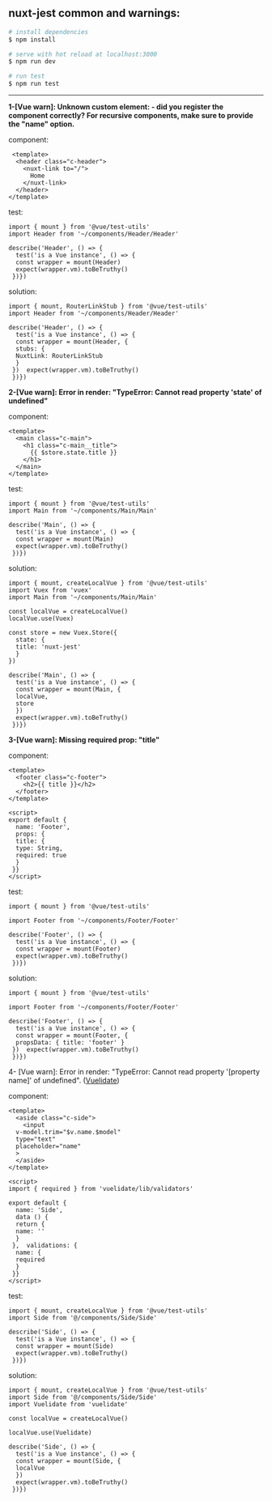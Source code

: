 ## nuxt-jest common and warnings:

```bash
# install dependencies
$ npm install

# serve with hot reload at localhost:3000
$ npm run dev

# run test
$ npm run test
```
---

 **1-[Vue warn]: Unknown custom element: <nuxt-link> - did you register the component correctly? For recursive components, make sure to provide the "name" option.**
 
 component:

     <template>  
      <header class="c-header">  
        <nuxt-link to="/">  
          Home  
        </nuxt-link>  
      </header>  
    </template>

test:

    import { mount } from '@vue/test-utils'  
    import Header from '~/components/Header/Header'  
      
    describe('Header', () => {  
      test('is a Vue instance', () => {  
      const wrapper = mount(Header)  
      expect(wrapper.vm).toBeTruthy()  
     })})
solution:

    import { mount, RouterLinkStub } from '@vue/test-utils'  
    import Header from '~/components/Header/Header'  
      
    describe('Header', () => {  
      test('is a Vue instance', () => {  
      const wrapper = mount(Header, {  
      stubs: {  
      NuxtLink: RouterLinkStub  
      }  
     })  expect(wrapper.vm).toBeTruthy()  
     })})

**2-[Vue warn]: Error in render: "TypeError: Cannot read property 'state' of undefined"**

component: 

    <template>  
      <main class="c-main">  
        <h1 class="c-main__title">  
          {{ $store.state.title }}  
        </h1>  
      </main>  
    </template>

test: 

    import { mount } from '@vue/test-utils'  
    import Main from '~/components/Main/Main'  
      
    describe('Main', () => {  
      test('is a Vue instance', () => {  
      const wrapper = mount(Main)  
      expect(wrapper.vm).toBeTruthy()  
     })})

solution:

    import { mount, createLocalVue } from '@vue/test-utils'  
    import Vuex from 'vuex'  
    import Main from '~/components/Main/Main'  
      
    const localVue = createLocalVue()  
    localVue.use(Vuex)  
      
    const store = new Vuex.Store({  
      state: {  
      title: 'nuxt-jest'  
      }  
    })  
      
    describe('Main', () => {  
      test('is a Vue instance', () => {  
      const wrapper = mount(Main, {  
      localVue,  
      store  
      })  
      expect(wrapper.vm).toBeTruthy()  
     })})
**3-[Vue warn]: Missing required prop: "title"**

component:

    <template>  
      <footer class="c-footer">  
        <h2>{{ title }}</h2>  
      </footer>  
    </template>  
      
    <script>  
    export default {  
      name: 'Footer',  
      props: {  
      title: {  
      type: String,  
      required: true  
      }  
     }}  
    </script>

test: 

    import { mount } from '@vue/test-utils'  
      
    import Footer from '~/components/Footer/Footer'  
      
    describe('Footer', () => {  
      test('is a Vue instance', () => {  
      const wrapper = mount(Footer)  
      expect(wrapper.vm).toBeTruthy()  
     })})

solution:

    import { mount } from '@vue/test-utils'  
      
    import Footer from '~/components/Footer/Footer'  
      
    describe('Footer', () => {  
      test('is a Vue instance', () => {  
      const wrapper = mount(Footer, {  
      propsData: { title: 'footer' }  
     })  expect(wrapper.vm).toBeTruthy()  
     })})

4- [Vue warn]: Error in render: "TypeError: Cannot read property '[property name]' of undefined". ([Vuelidate](https://vuelidate.js.org/))

component:

    <template>  
      <aside class="c-side">  
        <input  
      v-model.trim="$v.name.$model"  
      type="text"  
      placeholder="name"  
      >  
      </aside>  
    </template>  
      
    <script>  
    import { required } from 'vuelidate/lib/validators'  
      
    export default {  
      name: 'Side',  
      data () {  
      return {  
      name: ''  
      }  
     },  validations: {  
      name: {  
      required  
      }  
     }}  
    </script>

test:

    import { mount, createLocalVue } from '@vue/test-utils'  
    import Side from '@/components/Side/Side'  
      
    describe('Side', () => {  
      test('is a Vue instance', () => {  
      const wrapper = mount(Side)  
      expect(wrapper.vm).toBeTruthy()  
     })})

solution:

    import { mount, createLocalVue } from '@vue/test-utils'  
    import Side from '@/components/Side/Side'  
    import Vuelidate from 'vuelidate'  
      
    const localVue = createLocalVue()  
      
    localVue.use(Vuelidate)  
      
    describe('Side', () => {  
      test('is a Vue instance', () => {  
      const wrapper = mount(Side, {  
      localVue  
      })  
      expect(wrapper.vm).toBeTruthy()  
     })})
